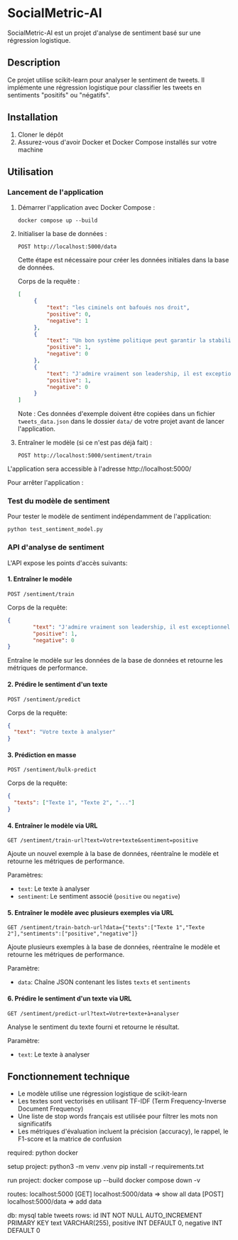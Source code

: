 # SocialMetric-AI

SocialMetric-AI est un projet d'analyse de sentiment basé sur une régression logistique.

## Description

Ce projet utilise scikit-learn pour analyser le sentiment de tweets. Il implémente une régression logistique pour classifier les tweets en sentiments "positifs" ou "négatifs".

## Installation

1. Cloner le dépôt
2. Assurez-vous d'avoir Docker et Docker Compose installés sur votre machine

## Utilisation

### Lancement de l'application

1. Démarrer l'application avec Docker Compose :
   ```
   docker compose up --build
   ```

2. Initialiser la base de données :
   ```
   POST http://localhost:5000/data
   ```
   Cette étape est nécessaire pour créer les données initiales dans la base de données.

   Corps de la requête :
   ```json
   [
        {
            "text": "les ciminels ont bafoués nos droit",
            "positive": 0,
            "negative": 1
        },
        {
            "text": "Un bon système politique peut garantir la stabilité et la prospérité d'un pays.",
            "positive": 1,
            "negative": 0
        },
        {
            "text": "J'admire vraiment son leadership, il est exceptionnel !",
            "positive": 1,
            "negative": 0
        }
   ]
   ```

   Note : Ces données d'exemple doivent être copiées dans un fichier `tweets_data.json` dans le dossier `data/` de votre projet avant de lancer l'application.

3. Entraîner le modèle (si ce n'est pas déjà fait) :
   ```
   POST http://localhost:5000/sentiment/train
   ```

L'application sera accessible à l'adresse http://localhost:5000/

Pour arrêter l'application :

### Test du modèle de sentiment

Pour tester le modèle de sentiment indépendamment de l'application:

```
python test_sentiment_model.py
```

### API d'analyse de sentiment

L'API expose les points d'accès suivants:

#### 1. Entraîner le modèle

```
POST /sentiment/train
```
Corps de la requête:
```json
{
        "text": "J'admire vraiment son leadership, il est exceptionnel !",
        "positive": 1,
        "negative": 0
}
```

Entraîne le modèle sur les données de la base de données et retourne les métriques de performance.

#### 2. Prédire le sentiment d'un texte

```
POST /sentiment/predict
```

Corps de la requête:
```json
{
  "text": "Votre texte à analyser"
}
```

#### 3. Prédiction en masse

```
POST /sentiment/bulk-predict
```

Corps de la requête:
```json
{
  "texts": ["Texte 1", "Texte 2", "..."]
}
```

#### 4. Entraîner le modèle via URL

```
GET /sentiment/train-url?text=Votre+texte&sentiment=positive
```

Ajoute un nouvel exemple à la base de données, réentraîne le modèle et retourne les métriques de performance.

Paramètres:
- `text`: Le texte à analyser
- `sentiment`: Le sentiment associé (`positive` ou `negative`)

#### 5. Entraîner le modèle avec plusieurs exemples via URL

```
GET /sentiment/train-batch-url?data={"texts":["Texte 1","Texte 2"],"sentiments":["positive","negative"]}
```

Ajoute plusieurs exemples à la base de données, réentraîne le modèle et retourne les métriques de performance.

Paramètre:
- `data`: Chaîne JSON contenant les listes `texts` et `sentiments`

#### 6. Prédire le sentiment d'un texte via URL

```
GET /sentiment/predict-url?text=Votre+texte+à+analyser
```

Analyse le sentiment du texte fourni et retourne le résultat.

Paramètre:
- `text`: Le texte à analyser

## Fonctionnement technique

- Le modèle utilise une régression logistique de scikit-learn
- Les textes sont vectorisés en utilisant TF-IDF (Term Frequency-Inverse Document Frequency)
- Une liste de stop words français est utilisée pour filtrer les mots non significatifs
- Les métriques d'évaluation incluent la précision (accuracy), le rappel, le F1-score et la matrice de confusion

required: 
python 
docker

setup project: 
python3 -m venv .venv 
pip install -r requirements.txt

run project:
docker compose up --build
docker compose down -v 

routes: 
localhost:5000
[GET] localhost:5000/data => show all data
[POST] localhost:5000/data => add data

db:
mysql 
table tweets 
rows: 
    id INT NOT NULL AUTO_INCREMENT PRIMARY KEY 
    text VARCHAR(255), 
    positive INT DEFAULT 0, 
    negative INT DEFAULT 0
